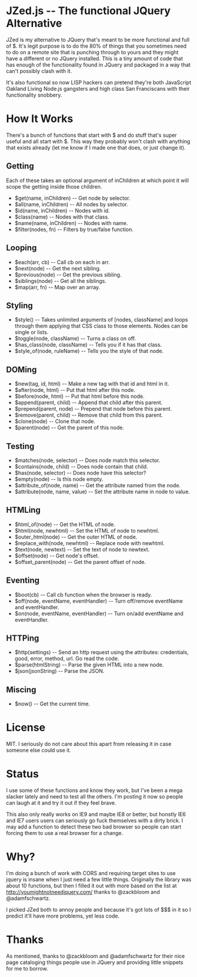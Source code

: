JZed.js -- The functional JQuery Alternative
====

JZed is my alternative to JQuery that's meant to be more functional and full of
$.  It's legit purpose is to do the 80% of things that you sometimes need to do
on a remote site that is punching through to yours and they might have a
different or no JQuery installed.  This is a tiny amount of code that has
enough of the functionality found in JQuery and packaged in a way that can't
possibly clash with it.

It's also functional so now LISP hackers can pretend they're both JavaScript
Oakland Living Node.js gangsters and high class San Franciscans with their
functionality snobbery.

How It Works
============

There's a bunch of functions that start with $ and do stuff that's super
useful and all start with $. This way they probably won't clash with anything that exists already (let me know if I made one that does, or just change it).


Getting
-------

Each of these takes an optional argument of inChildren at which point it
will scope the getting inside those children.

  * $get(name, inChildren) -- Get node by selector.
  * $all(name, inChildren) -- All nodes by selector.
  * $id(name, inChildren) -- Nodes with id.
  * $class(name) -- Nodes with that class.
  * $name(name, inChildren) -- Nodes with name.
  * $filter(nodes, fn) -- Filters by true/false function.

Looping
-------

  * $each(arr, cb) -- Call cb on each in arr.
  * $next(node) -- Get the next sibling.
  * $previous(node) -- Get the previous sibling.
  * $siblings(node) -- Get all the siblings.
  * $map(arr, fn) -- Map over an array.


Styling
-------

  * $style() -- Takes unlimited arguments of [nodes, className] and loops through them applying that CSS class to those elements.  Nodes can be single or lists.
  * $toggle(node, className) -- Turns a class on off.
  * $has\_class(node, className) -- Tells you if it has that class.
  * $style\_of(node, ruleName) -- Tells you the style of that node.


DOMing
------

  * $new(tag, id, html) -- Make a new tag with that id and html in it.
  * $after(node, html) -- Put that html after this node.
  * $before(node, html) -- Put that html before this node.
  * $append(parent, child) -- Append that child after this parent.
  * $prepend(parent, node) -- Prepend that node before this parent.
  * $remove(parent, child) -- Remove that child from this parent.
  * $clone(node) -- Clone that node.
  * $parent(node) -- Get the parent of this node.

Testing
-------

  * $matches(node, selector) -- Does node match this selector.
  * $contains(node, child) -- Does node contain that child.
  * $has(node, selector) -- Does node have this selector?
  * $empty(node) -- Is this node empty.
  * $attribute\_of(node, name) -- Get the attribute named from the node.
  * $attribute(node, name, value) -- Set the attribute name in node to value.

HTMLing
-------

  * $html\_of(node) -- Get the HTML of node.
  * $html(node, newhtml) -- Set the HTML of node to newhtml.
  * $outer\_html(node) -- Get the outer HTML of node.
  * $replace\_with(node, newhtml) -- Replace node with newhtml.
  * $text(node, newtext) -- Set the text of node to newtext.
  * $offset(node) -- Get node's offset.
  * $offset\_parent(node) -- Get the parent offset of node.

Eventing
--------

  * $boot(cb) -- Call cb function when the browser is ready.
  * $off(node, eventName,  eventHandler) -- Turn off/remove eventName and eventHandler.
  * $on(node, eventName, eventHandler) -- Turn on/add eventName and eventHandler.

HTTPing
-------

  * $http(settings) -- Send an http request using the attributes: credentials, good, error, method, url. Go read the code.
  * $parse(htmlString) -- Parse the given HTML into a new node.
  * $json(jsonString) -- Parse the JSON.

Miscing
-------

  * $now() -- Get the current time.


License
=======

MIT. I seriously do not care about this apart from releasing it in case someone
else could use it.


Status
======

I use some of these functions and know they work, but I've been a mega slacker
lately and need to test all the others.  I'm posting it now so people can laugh
at it and try it out if they feel brave.

This also only really works on IE9 and maybe IE8 or better, but honstly IE6
and IE7 users users can seriously go fuck themselves with a dirty brick.
I may add a function to detect these two bad browser so people can start
forcing them to use a real browser for a change.

Why?
====

I'm doing a bunch of work with CORS and requiring target sites to use jquery is
insane when I just need a few little things.  Originally the library was about
10 functions, but then I filled it out with more based on the list at
http://youmightnotneedjquery.com/ thanks to @zackbloom and @adamfschwartz.

I picked JZed both to annoy people and because it's got lots of $$$ in it
so I predict it'll have more problems, yet less code.

Thanks
======

As mentioned, thanks to @zackbloom and @adamfschwartz for their nice page
cataloging things people use in JQuery and providing little snippets
for me to borrow.

